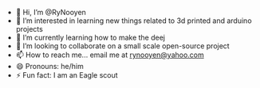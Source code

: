 - 👋 Hi, I’m @RyNooyen
- 👀 I’m interested in learning new things related to 3d printed and arduino projects
- 🌱 I’m currently learning how to make the deej
- 💞️ I’m looking to collaborate on a small scale open-source project
- 📫 How to reach me... email me at rynooyen@yahoo.com 
- 😄 Pronouns: he/him
- ⚡ Fun fact: I am an Eagle scout

<!---
RyNooyen/RyNooyen is a ✨ special ✨ repository because its `README.md` (this file) appears on your GitHub profile.
You can click the Preview link to take a look at your changes.
--->
